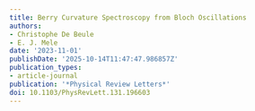 ```yaml
---
title: Berry Curvature Spectroscopy from Bloch Oscillations
authors:
- Christophe De Beule
- E. J. Mele
date: '2023-11-01'
publishDate: '2025-10-14T11:47:47.986857Z'
publication_types:
- article-journal
publication: '*Physical Review Letters*'
doi: 10.1103/PhysRevLett.131.196603
---
```

